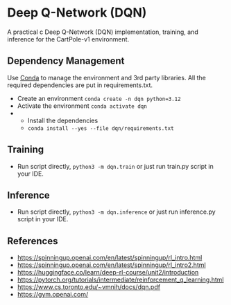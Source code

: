 # Deep Q-Network (DQN)
A practical c Deep Q-Network (DQN) implementation, training, and inference for the CartPole-v1 environment.

## Dependency Management
Use [Conda](https://docs.conda.io/projects/conda/en/latest/user-guide/getting-started.html) to manage the environment and 3rd party libraries.
All the required dependencies are put in requirements.txt.
* Create an environment `conda create -n dqn python=3.12`
* Activate the environment `conda activate dqn`
* * Install the dependencies 
  * `conda install --yes --file dqn/requirements.txt`

## Training
* Run script directly, `python3 -m dqn.train` or just run train.py script in your IDE.

## Inference
* Run script directly, `python3 -m dqn.inference` or just run inference.py script in your IDE.

## References
* https://spinningup.openai.com/en/latest/spinningup/rl_intro.html
* https://spinningup.openai.com/en/latest/spinningup/rl_intro2.html
* https://huggingface.co/learn/deep-rl-course/unit2/introduction
* https://pytorch.org/tutorials/intermediate/reinforcement_q_learning.html
* https://www.cs.toronto.edu/~vmnih/docs/dqn.pdf
* https://gym.openai.com/